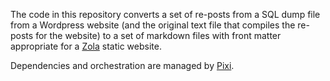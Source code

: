 
The code in this repository converts a set of re-posts from a SQL dump file from a Wordpress website (and the original text file that compiles the re-posts for the website) to a set of markdown files with front matter appropriate for a [Zola](https://www.getzola.org/) static website.

Dependencies and orchestration are managed by [Pixi](https://prefix.dev/).
